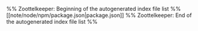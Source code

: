 %% Zoottelkeeper: Beginning of the autogenerated index file list  %%
 [[note/node/npm/package.json|package.json]]
%% Zoottelkeeper: End of the autogenerated index file list  %%
